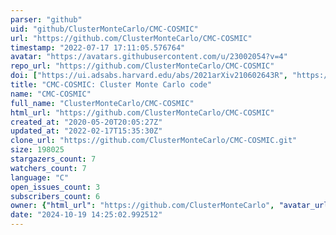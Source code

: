```yaml
---
parser: "github"
uid: "github/ClusterMonteCarlo/CMC-COSMIC"
url: "https://github.com/ClusterMonteCarlo/CMC-COSMIC"
timestamp: "2022-07-17 17:11:05.576764"
avatar: "https://avatars.githubusercontent.com/u/23002054?v=4"
repo_url: "https://github.com/ClusterMonteCarlo/CMC-COSMIC"
doi: ["https://ui.adsabs.harvard.edu/abs/2021arXiv210602643R", "https://ui.adsabs.harvard.edu/abs/2021ascl.soft08023R/abstract"]
title: "CMC-COSMIC: Cluster Monte Carlo code"
name: "CMC-COSMIC"
full_name: "ClusterMonteCarlo/CMC-COSMIC"
html_url: "https://github.com/ClusterMonteCarlo/CMC-COSMIC"
created_at: "2020-05-20T20:05:27Z"
updated_at: "2022-02-17T15:35:30Z"
clone_url: "https://github.com/ClusterMonteCarlo/CMC-COSMIC.git"
size: 198025
stargazers_count: 7
watchers_count: 7
language: "C"
open_issues_count: 3
subscribers_count: 6
owner: {"html_url": "https://github.com/ClusterMonteCarlo", "avatar_url": "https://avatars.githubusercontent.com/u/23002054?v=4", "login": "ClusterMonteCarlo", "type": "Organization"}
date: "2024-10-19 14:25:02.992512"
---
```

